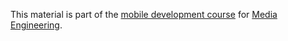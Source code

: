 This material is part of the [mobile development course](https://github.com/MediaComem/comem-devmobil) for [Media Engineering](https://heig-vd.ch/formations/bachelor/filieres/ingenierie-des-medias).

